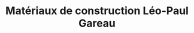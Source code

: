 ---
title: "Matériaux de construction Léo-Paul Gareau"
url: /saint-lazare/materiaux-de-construction-leo-paul-gareau/
shop: Baustoffe
---